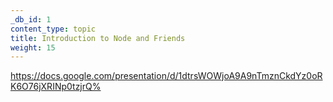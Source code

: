 ```yaml
---
_db_id: 1
content_type: topic
title: Introduction to Node and Friends
weight: 15
---
```


https://docs.google.com/presentation/d/1dtrsWOWjoA9A9nTmznCkdYz0oRK6O76jXRINp0tzjrQ%
